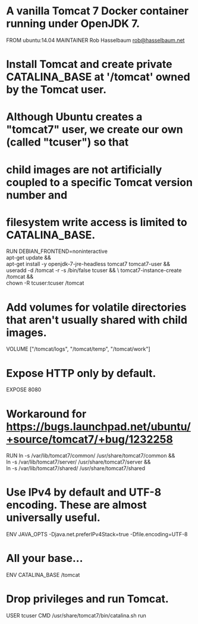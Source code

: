 # A vanilla Tomcat 7 Docker container running under OpenJDK 7.

FROM ubuntu:14.04
MAINTAINER Rob Hasselbaum <rob@hasselbaum.net>

# Install Tomcat and create private CATALINA_BASE at '/tomcat' owned by the Tomcat user.
# Although Ubuntu creates a "tomcat7" user, we create our own (called "tcuser") so that 
# child images are not artificially coupled to a specific Tomcat version number and
# filesystem write access is limited to CATALINA_BASE.
RUN DEBIAN_FRONTEND=noninteractive \
 apt-get update && \
 apt-get install -y openjdk-7-jre-headless tomcat7 tomcat7-user && \
 useradd -d /tomcat -r -s /bin/false tcuser && \ 
 tomcat7-instance-create /tomcat && \
 chown -R tcuser:tcuser /tomcat

# Add volumes for volatile directories that aren't usually shared with child images.
VOLUME ["/tomcat/logs", "/tomcat/temp", "/tomcat/work"]

# Expose HTTP only by default.
EXPOSE 8080

# Workaround for https://bugs.launchpad.net/ubuntu/+source/tomcat7/+bug/1232258
RUN ln -s /var/lib/tomcat7/common/ /usr/share/tomcat7/common && \
 ln -s /var/lib/tomcat7/server/ /usr/share/tomcat7/server && \
 ln -s /var/lib/tomcat7/shared/ /usr/share/tomcat7/shared

# Use IPv4 by default and UTF-8 encoding. These are almost universally useful.
ENV JAVA_OPTS -Djava.net.preferIPv4Stack=true -Dfile.encoding=UTF-8

# All your base...
ENV CATALINA_BASE /tomcat

# Drop privileges and run Tomcat.
USER tcuser
CMD /usr/share/tomcat7/bin/catalina.sh run

